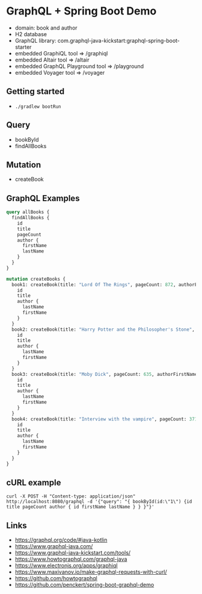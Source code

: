 # GraphQL + Spring Boot Demo
* domain: book and author
* H2 database
* GraphQL library: com.graphql-java-kickstart:graphql-spring-boot-starter
* embedded GraphiQL tool => /graphiql
* embedded Altair tool => /altair
* embedded GraphQL Playground tool => /playground
* embedded Voyager tool => /voyager

## Getting started
* ```./gradlew bootRun```

## Query
* bookById
* findAllBooks

## Mutation
* createBook

## GraphQL Examples
```graphql
query allBooks {
  findAllBooks {
    id
    title
    pageCount
    author {
      firstName
      lastName
    }
  }
}

mutation createBooks {
  book1: createBook(title: "Lord Of The Rings", pageCount: 872, authorFirstName: "J.R.R.", authorLastName: "Tolkien") {
    id
    title
    author {
      lastName
      firstName
    }
  }
  book2: createBook(title: "Harry Potter and the Philosopher's Stone", pageCount: 223, authorFirstName: "Joanne", authorLastName: "Rowling") {
    id
    title
    author {
      lastName
      firstName
    }
  }
  book3: createBook(title: "Moby Dick", pageCount: 635, authorFirstName: "Herman", authorLastName: "Melville") {
    id
    title
    author {
      lastName
      firstName
    }
  }
  book4: createBook(title: "Interview with the vampire", pageCount: 371, authorFirstName: "Anne", authorLastName: "Rice") {
    id
    title
    author {
      lastName
      firstName
    }
  }
}
```

## cURL example
```shell
curl -X POST -H "Content-type: application/json" http://localhost:8080/graphql -d '{"query": "{ bookById(id:\"1\") {id title pageCount author { id firstName lastName } } }"}'
```

## Links
* https://graphql.org/code/#java-kotlin
* https://www.graphql-java.com/
* https://www.graphql-java-kickstart.com/tools/
* https://www.howtographql.com/graphql-java
* https://www.electronjs.org/apps/graphiql
* https://www.maxivanov.io/make-graphql-requests-with-curl/
* https://github.com/howtographql
* https://github.com/penckert/spring-boot-graphql-demo